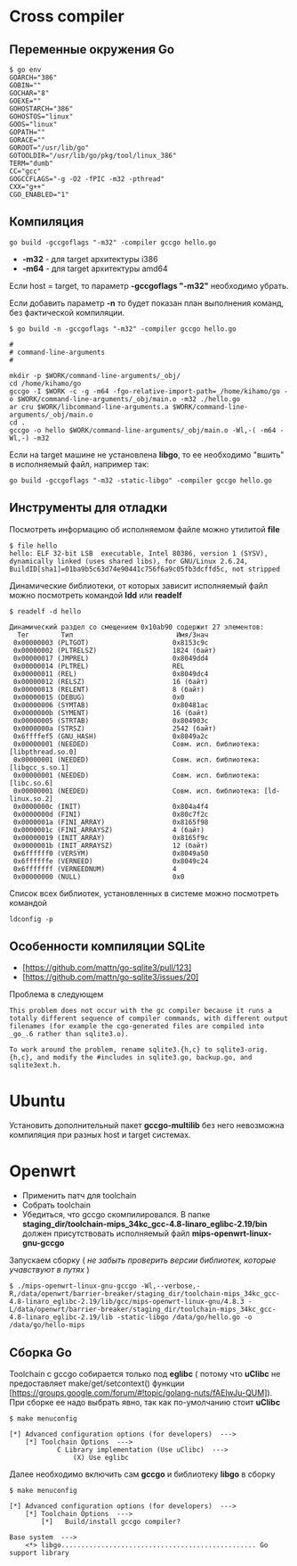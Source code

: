 Cross compiler
==============

Переменные окружения Go
-----------------------
    $ go env
    GOARCH="386"
    GOBIN=""
    GOCHAR="8"
    GOEXE=""
    GOHOSTARCH="386"
    GOHOSTOS="linux"
    GOOS="linux"
    GOPATH=""
    GORACE=""
    GOROOT="/usr/lib/go"
    GOTOOLDIR="/usr/lib/go/pkg/tool/linux_386"
    TERM="dumb"
    CC="gcc"
    GOGCCFLAGS="-g -O2 -fPIC -m32 -pthread"
    CXX="g++"
    CGO_ENABLED="1"
    
Компиляция
---------------------------------------
    go build -gccgoflags "-m32" -compiler gccgo hello.go
    
* **-m32** - для target архитектуры i386
* **-m64** - для target архитектуры amd64

Если host = target, то параметр **-gccgoflags "-m32"** необходимо убрать.

Если добавить параметр **-n** то будет показан план выполнения команд, без фактической компиляции.

    $ go build -n -gccgoflags "-m32" -compiler gccgo hello.go
    
    #
    # command-line-arguments
    #
    
    mkdir -p $WORK/command-line-arguments/_obj/
    cd /home/kihamo/go
    gccgo -I $WORK -c -g -m64 -fgo-relative-import-path=_/home/kihamo/go -o $WORK/command-line-arguments/_obj/main.o -m32 ./hello.go
    ar cru $WORK/libcommand-line-arguments.a $WORK/command-line-arguments/_obj/main.o
    cd .
    gccgo -o hello $WORK/command-line-arguments/_obj/main.o -Wl,-( -m64 -Wl,-) -m32
    
Если на target машине не установлена **libgo**, то ее необходимо "вшить" в исполняемый файл, например так:

    go build -gccgoflags "-m32 -static-libgo" -compiler gccgo hello.go
    
Инструменты для отладки
-----------------------
Посмотреть информацию об исполняемом файле можно утилитой **file**

    $ file hello 
    hello: ELF 32-bit LSB  executable, Intel 80386, version 1 (SYSV), dynamically linked (uses shared libs), for GNU/Linux 2.6.24, BuildID[sha1]=01ba9b5c63d74e90441c756f6a9c05fb3dcffd5c, not stripped
    
Динамические библиотеки, от которых зависит исполняемый файл можно посмотреть командой **ldd** или **readelf**

    $ readelf -d hello                                                                                                                         
    
    Динамический раздел со смещением 0x10ab90 содержит 27 элементов:
      Тег        Тип                          Имя/Знач
     0x00000003 (PLTGOT)                     0x8153c9c
     0x00000002 (PLTRELSZ)                   1824 (байт)
     0x00000017 (JMPREL)                     0x8049dd4
     0x00000014 (PLTREL)                     REL
     0x00000011 (REL)                        0x8049dc4
     0x00000012 (RELSZ)                      16 (байт)
     0x00000013 (RELENT)                     8 (байт)
     0x00000015 (DEBUG)                      0x0
     0x00000006 (SYMTAB)                     0x80481ac
     0x0000000b (SYMENT)                     16 (байт)
     0x00000005 (STRTAB)                     0x804903c
     0x0000000a (STRSZ)                      2542 (байт)
     0x6ffffef5 (GNU_HASH)                   0x8049a2c
     0x00000001 (NEEDED)                     Совм. исп. библиотека: [libpthread.so.0]
     0x00000001 (NEEDED)                     Совм. исп. библиотека: [libgcc_s.so.1]
     0x00000001 (NEEDED)                     Совм. исп. библиотека: [libc.so.6]
     0x00000001 (NEEDED)                     Совм. исп. библиотека: [ld-linux.so.2]
     0x0000000c (INIT)                       0x804a4f4
     0x0000000d (FINI)                       0x80c7f2c
     0x0000001a (FINI_ARRAY)                 0x8165f98
     0x0000001c (FINI_ARRAYSZ)               4 (байт)
     0x00000019 (INIT_ARRAY)                 0x8165f9c
     0x0000001b (INIT_ARRAYSZ)               12 (байт)
     0x6ffffff0 (VERSYM)                     0x8049a50
     0x6ffffffe (VERNEED)                    0x8049c24
     0x6fffffff (VERNEEDNUM)                 4
     0x00000000 (NULL)                       0x0
     
Список всех библиотек, установленных в системе можно посмотреть командой

    ldconfig -p
     
Особенности компиляции SQLite
-----------------------------
* [https://github.com/mattn/go-sqlite3/pull/123]
* [https://github.com/mattn/go-sqlite3/issues/20]

Проблема в следующем

    This problem does not occur with the gc compiler because it runs a totally different sequence of compiler commands, with different output filenames (for example the cgo-generated files are compiled into _go_.6 rather than sqlite3.o).
    
    To work around the problem, rename sqlite3.{h,c} to sqlite3-orig.{h,c}, and modify the #includes in sqlite3.go, backup.go, and sqlite3ext.h.
    
Ubuntu
======
Установить дополнительный пакет **gccgo-multilib** без него невозможна компиляция при разных host и target системах.
    
Openwrt
=======

- Применить патч для toolchain
- Собрать toolchain
- Убедиться, что gccgo скомпилировался. В папке **staging_dir/toolchain-mips_34kc_gcc-4.8-linaro_eglibc-2.19/bin** должен присутствовать исполняемый файл **mips-openwrt-linux-gnu-gccgo**

Запускаем сборку ( *не забыть проверить версии библиотек, которые учавствуют в путях* )

    $ ./mips-openwrt-linux-gnu-gccgo -Wl,--verbose,-R,/data/openwrt/barrier-breaker/staging_dir/toolchain-mips_34kc_gcc-4.8-linaro_eglibc-2.19/lib/gcc/mips-openwrt-linux-gnu/4.8.3 -L/data/openwrt/barrier-breaker/staging_dir/toolchain-mips_34kc_gcc-4.8-linaro_eglibc-2.19/lib -static-libgo /data/go/hello.go -o /data/go/hello-mips

Сборка Go
-----------
Toolchain с gccgo собирается только под **eglibc** ( потому что **uClibc** не предоставляет make/get/setcontext() функции [https://groups.google.com/forum/#!topic/golang-nuts/fAElwJu-QUM]). При сборке ее надо выбрать явно, так как по-умолчанию стоит **uClibc**

    $ make menuconfig
    
    [*] Advanced configuration options (for developers)  --->
        [*] Toolchain Options  --->
                C Library implementation (Use uClibc)  --->
                    (X) Use eglibc
                    
Далее необходимо включить сам **gccgo** и библиотеку **libgo** в сборку

    $ make menuconfig
    
    [*] Advanced configuration options (for developers)  --->
        [*] Toolchain Options  --->
            [*]   Build/install gccgo compiler?
            
    Base system  --->
        <*> libgo................................................. Go support library